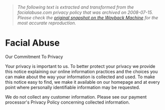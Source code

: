 > *The following text is extracted and transformed from the facialabuse.com privacy policy that was archived on 2008-07-15. Please check the [original snapshot on the Wayback Machine](https://web.archive.org/web/20080715231935id_/http%3A//www.facialabuse.com/privacy.htm) for the most accurate reproduction.*

# Facial Abuse

Our Commitment To Privacy 

Your privacy is important to us. To better protect your privacy we provide this notice explaining our online information practices and the choices you can make about the way your information is collected and used. To make this notice easy to find, we make it available on our homepage and at every point where personally identifiable information may be requested. 

We do not collect any customer information. Please see our payment processor's Privacy Policy concerning collected information. 
